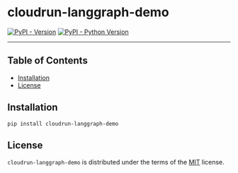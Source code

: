 # cloudrun-langgraph-demo

[![PyPI - Version](https://img.shields.io/pypi/v/cloudrun-langgraph-demo.svg)](https://pypi.org/project/cloudrun-langgraph-demo)
[![PyPI - Python Version](https://img.shields.io/pypi/pyversions/cloudrun-langgraph-demo.svg)](https://pypi.org/project/cloudrun-langgraph-demo)

-----

## Table of Contents

- [Installation](#installation)
- [License](#license)

## Installation

```console
pip install cloudrun-langgraph-demo
```

## License

`cloudrun-langgraph-demo` is distributed under the terms of the [MIT](https://spdx.org/licenses/MIT.html) license.

